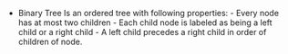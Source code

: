 * Binary Tree
   Is an ordered tree with following properties:
      - Every node has at most two children
      - Each child node is labeled as being a left child or a right child
      - A left child precedes a right child in order of children of node.